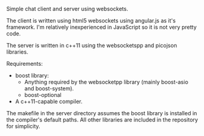 

Simple chat client and server using websockets.

The client is written using html5 websockets using angular.js as it's framework. I'm relatively inexperienced in JavaScript so it is not very pretty code.

The server is written in c++11 using the websocketspp and picojson libraries.

Requirements:
  - boost library:
    - Anything required by the websocketpp library (mainly boost-asio and boost-system).
    - boost-optional
  - A c++11-capable compiler.

The makefile in the server directory assumes the boost library is installed in the compiler's default paths. All other libraries are included in the repository for simplicity.


